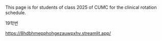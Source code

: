 This page is for students of class 2025 of CUMC for the clinical rotation schedule.

19학번

https://8hdbhmepphohgezauwpxhv.streamlit.app/
